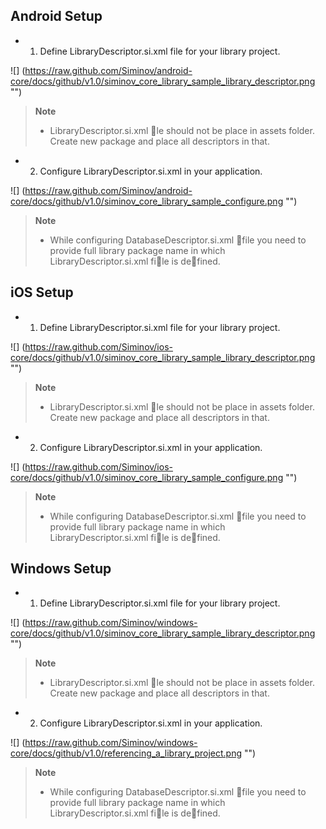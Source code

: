 ## Android Setup

- 1. Define LibraryDescriptor.si.xml file for your library project.

![] (https://raw.github.com/Siminov/android-core/docs/github/v1.0/siminov_core_library_sample_library_descriptor.png "")

> **Note**
>
> - LibraryDescriptor.si.xml le should not be place in assets folder. Create new package and place all descriptors in that.

- 2. Configure LibraryDescriptor.si.xml in your application.

![] (https://raw.github.com/Siminov/android-core/docs/github/v1.0/siminov_core_library_sample_configure.png "")

> **Note**
>
> - While configuring DatabaseDescriptor.si.xml file you need to provide full library package name in which LibraryDescriptor.si.xml file is defined.


## iOS Setup

- 1. Define LibraryDescriptor.si.xml file for your library project.

![] (https://raw.github.com/Siminov/ios-core/docs/github/v1.0/siminov_core_library_sample_library_descriptor.png "")

> **Note**
>
> - LibraryDescriptor.si.xml le should not be place in assets folder. Create new package and place all descriptors in that.

- 2. Configure LibraryDescriptor.si.xml in your application.

![] (https://raw.github.com/Siminov/ios-core/docs/github/v1.0/siminov_core_library_sample_configure.png "")

> **Note**
>
> - While configuring DatabaseDescriptor.si.xml file you need to provide full library package name in which LibraryDescriptor.si.xml file is defined.

## Windows Setup

- 1. Define LibraryDescriptor.si.xml file for your library project.

![] (https://raw.github.com/Siminov/windows-core/docs/github/v1.0/siminov_core_library_sample_library_descriptor.png "")

> **Note**
>
> - LibraryDescriptor.si.xml le should not be place in assets folder. Create new package and place all descriptors in that.

- 2. Configure LibraryDescriptor.si.xml in your application.

![] (https://raw.github.com/Siminov/windows-core/docs/github/v1.0/referencing_a_library_project.png "")

> **Note**
> - While configuring DatabaseDescriptor.si.xml file you need to provide full library package name in which LibraryDescriptor.si.xml file is defined.